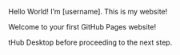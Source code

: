 <p>Hello World! I’m [username]. This is my website!</p>

<p>Welcome to your first GitHub Pages website!</p>
tHub Desktop before proceeding to the next step.
